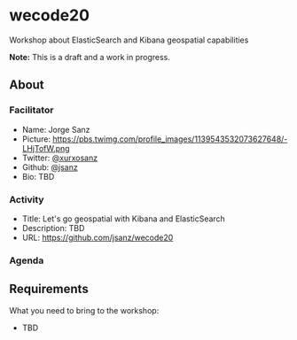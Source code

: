 # wecode20

Workshop about ElasticSearch and Kibana geospatial capabilities

**Note:** This is a draft and a work in progress.

## About 

### Facilitator

* Name: Jorge Sanz
* Picture: https://pbs.twimg.com/profile_images/1139543532073627648/-LHjTofW.png
* Twitter: [@xurxosanz](https://twitter.com/xurxosanz)
* Github: [@jsanz](https://github.com/jsanz)
* Bio: TBD

### Activity

* Title: Let's go geospatial with Kibana and ElasticSearch
* Description: TBD
* URL: https://github.com/jsanz/wecode20

### Agenda

## Requirements

What you need to bring to the workshop:

* TBD
